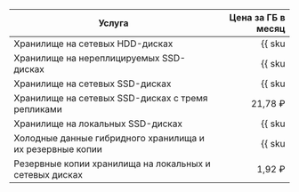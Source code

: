 | Услуга                                                    | Цена за ГБ в месяц                                                            |
|-----------------------------------------------------------|------------------------------------------------------------------------------:|
| Хранилище на сетевых HDD-дисках                           | {{ sku|RUB|mdb.cluster.network-hdd.ch|month|string }}                         |
| Хранилище на нереплицируемых SSD-дисках                   | {{ sku|RUB|mdb.cluster.network-ssd-nonreplicated.ch|month|string }}           |
| Хранилище на сетевых SSD-дисках                           | {{ sku|RUB|mdb.cluster.network-nvme.ch|month|string }}                        |
| Хранилище на сетевых SSD-дисках с тремя репликами | 21,78 ₽ |
| Хранилище на локальных SSD-дисках                         | {{ sku|RUB|mdb.cluster.local-nvme.ch|month|string }}                          |
| Холодные данные гибридного хранилища и их резервные копии | {{ sku|RUB|storage.bucket.used_space.standard|pricingRate.720|month|string }} |
| Резервные копии хранилища на локальных и сетевых дисках   | 1,92 ₽                                                                        |
